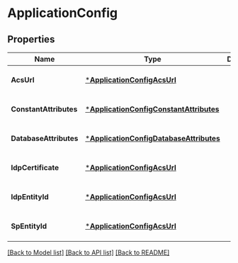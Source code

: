 # ApplicationConfig

## Properties
Name | Type | Description | Notes
------------ | ------------- | ------------- | -------------
**AcsUrl** | [***ApplicationConfigAcsUrl**](application_config_acsUrl.md) |  | [optional] [default to null]
**ConstantAttributes** | [***ApplicationConfigConstantAttributes**](application_config_constantAttributes.md) |  | [optional] [default to null]
**DatabaseAttributes** | [***ApplicationConfigDatabaseAttributes**](application_config_databaseAttributes.md) |  | [optional] [default to null]
**IdpCertificate** | [***ApplicationConfigAcsUrl**](application_config_acsUrl.md) |  | [optional] [default to null]
**IdpEntityId** | [***ApplicationConfigAcsUrl**](application_config_acsUrl.md) |  | [optional] [default to null]
**SpEntityId** | [***ApplicationConfigAcsUrl**](application_config_acsUrl.md) |  | [optional] [default to null]

[[Back to Model list]](../README.md#documentation-for-models) [[Back to API list]](../README.md#documentation-for-api-endpoints) [[Back to README]](../README.md)


